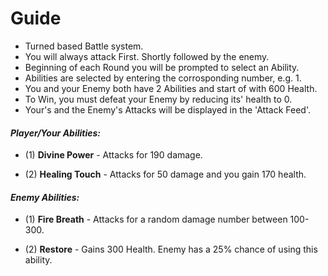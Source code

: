 # Guide
* Turned based Battle system.
* You will always attack First. Shortly followed by the enemy.
* Beginning of each Round you will be prompted to select an Ability.
* Abilities are selected by entering the corrosponding number, e.g. 1.
* You and your Enemy both have 2 Abilities and start of with 600 Health.
* To Win, you must defeat your Enemy by reducing its' health to 0.
* Your's and the Enemy's Attacks will be displayed in the 'Attack Feed'.

#### *Player/Your Abilities:*
* (1) **Divine Power** - Attacks for 190 damage.

* (2) **Healing Touch** - Attacks for 50 damage and you gain 170 health.

#### *Enemy Abilities:*
* (1) **Fire Breath** - Attacks for a random damage number between 100-300.

* (2) **Restore** - Gains 300 Health. Enemy has a 25% chance of using this ability.

